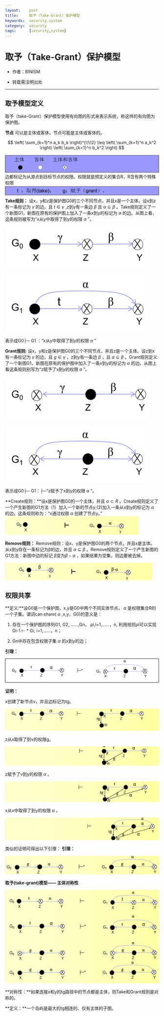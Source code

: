 ```yaml
---
layout:    post
title:     取予（Take-Grant）保护模型
keywords:  security,system
category:  security
tags:      [security,system]
---
```

# 取予（Take-Grant）保护模型

* 作者：BINISM

* 转载需注明出处

---

## 取予模型定义
取予（take-Grant）保护模型使用有向图的形式来表示系统，称这样的有向图为保护图。

**节点**
可以是主体或客体。节点可能是主体或客体的。

$$
\left( \sum_{k=1}^n a_k b_k \right)^{\!\!2} 
\leq 
\left( \sum_{k=1}^n a_k^2 \right) 
\left( \sum_{k=1}^n b_k^2 \right)
$$

![取予模型节点](/images/images/security/take-grant-pic1.png)
边都标记为从源点到目标节点的权限。权限就是预定义的集合R，R含有两个特殊权限
![取予模型特殊边的定义](/images/images/security/take-grant-pic2.png)
**Take规则：**
设x，y和z是保护图G0的三个不同节点，并且x是一个主体。设x到z有一条标记为 $\gamma$ 的边，且 $t\in\gamma$ ,z到y有一条边 $\beta$ 且 $\alpha\subseteq\beta$ 。Take规则定义了一个新图G1，新图在原有的保护图上加入了一条x到y的标记为 $\alpha$ 的边。从图上看，这条规则被写为“x从y中取得了到y的权限 $\alpha$ ”。

![Take G0](/images/images/security/take-grant-pic3.png) 

![Take G1](/images/images/security/take-grant-pic4.png)

表示成G0├─ G1 ：“x从y中取得了到y的权限 $\alpha$ ”

**Grant规则:**
设x，y和z是保护图G0的三个不同节点，并且z是一个主体。设z到x有一条标记为 $\gamma$ 的边，且 $g\in\gamma$ ，z到y有一条边 $\beta$ ，且 $\alpha\subseteq\beta$ 。Grant规则定义了一个新图G1，新图在原有的保护图中加入了一条x到y的标记为 $\alpha$ 的边。从图上看这条规则别写为“z赋予了x到y的权限 $\alpha$ ”。

![Grant G0](/images/images/security/take-grant-pic5.png)

![Grant G1](/images/images/security/take-grant-pic6.png)

表示成G0├─ G1：├─“z赋予了x到y的权限 $\alpha$ ”。

**Create规则：**设x是保护图G0的一个主体，并且 $\alpha\subset R$ 。Create规则定义了一个产生新图的G1方法（1）加入一个新的节点y;(2)加入一条从x到y的标记为 $\alpha$ 的边。这条规则称为：“x通过权限 $\alpha$ 创建了节点y。”
![Create](/images/images/security/take-grant-pic7.png)

**Remove规则：** Remove规则：设x、y是保护图G0的两个节点，并且x是主体。从x到y存在一条标记为β的边，并且 $\alpha\subseteq\beta$ 。Remove规则定义了一个产生新图的G1方法：新图中边的标记 $\beta$变为$β-α$ ，如果结果为空集，则边要被去掉。

![Remove](/images/images/security/take-grant-pic16.png)

## 权限共享
**定义:**设G0是一个保护图，x,y是G0中两个不同实体节点， $\alpha$ 是权限集合R的一个子集。谓词can·share( $\alpha$ ,x,y，G0)的意义是：
1. 存在一个保护图的序列G1, G2, ……,Gn， ρi,i=1,……，n, 利用规则ρi可以实现Gi-1 ⊢ * Gi, i=1,……，n；

1. Gn中存在包含权限子集 $\alpha$ 的x到y的边；

**引理：**

![引理](/images/images/security/take-grant-pic9.png)

**证明：**

x创建了新节点v，并且边标记为tg。

![证明step1](/images/images/security/take-grant-pic10.png)

z从x取得了到v的权限g。

![证明step2](/images/images/security/take-grant-pic11.png)

z赋予了v到y的权限 $\alpha$ 。

![证明step3](/images/images/security/take-grant-pic12.png)

x从v中取得了到y的权限 $\alpha$ 。

![证明step4](/images/images/security/take-grant-pic13.png)

类似的证明可得出以下引理：
**引理：**

![引理](/images/images/security/take-grant-pic14.png)

**取予(take-grant)模型—— 主体对称性**

![主体对称性](/images/images/security/take-grant-pic15.png)

**对称性：**如果连接x和y的tg路径中的节点都是主体，则Take和Grant规则是对称的。

**定义：**一个岛屿是最大的tg相连的、仅有主体的子图。

